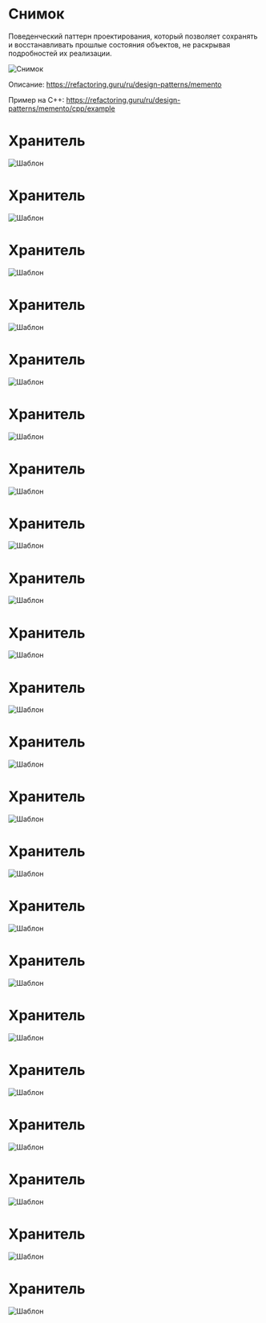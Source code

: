 # Снимок

Поведенческий паттерн проектирования, который позволяет сохранять и восстанавливать прошлые состояния объектов, не раскрывая подробностей их реализации.

![Снимок](https://github.com/erv1988/Cpp_Tasks_all/blob/master/docs/07_patterns/images/01_memento.png?raw=true)

Описание: https://refactoring.guru/ru/design-patterns/memento

Пример на С++: https://refactoring.guru/ru/design-patterns/memento/cpp/example


# Хранитель

![Шаблон](https://github.com/erv1988/Cpp_Tasks_all/blob/master/docs/07_patterns/images/02_chain.png?raw=true)

# Хранитель

![Шаблон](https://github.com/erv1988/Cpp_Tasks_all/blob/master/docs/07_patterns/images/03_observer.png?raw=true)

# Хранитель

![Шаблон](https://github.com/erv1988/Cpp_Tasks_all/blob/master/docs/07_patterns/images/04_command.png?raw=true)

# Хранитель

![Шаблон](https://github.com/erv1988/Cpp_Tasks_all/blob/master/docs/07_patterns/images/05_state.png?raw=true)

# Хранитель

![Шаблон](https://github.com/erv1988/Cpp_Tasks_all/blob/master/docs/07_patterns/images/06_interpreter.png?raw=true)

# Хранитель

![Шаблон](https://github.com/erv1988/Cpp_Tasks_all/blob/master/docs/07_patterns/images/07_strategy.png?raw=true)

# Хранитель

![Шаблон](https://github.com/erv1988/Cpp_Tasks_all/blob/master/docs/07_patterns/images/08_iterator.png?raw=true)

# Хранитель

![Шаблон](https://github.com/erv1988/Cpp_Tasks_all/blob/master/docs/07_patterns/images/09_templatemethod.png?raw=true)

# Хранитель

![Шаблон](https://github.com/erv1988/Cpp_Tasks_all/blob/master/docs/07_patterns/images/10_visitor.png?raw=true)

# Хранитель

![Шаблон](https://github.com/erv1988/Cpp_Tasks_all/blob/master/docs/07_patterns/images/11_mediator.png?raw=true)

# Хранитель

![Шаблон](https://github.com/erv1988/Cpp_Tasks_all/blob/master/docs/07_patterns/images/12_adapter.png?raw=true)

# Хранитель

![Шаблон](https://github.com/erv1988/Cpp_Tasks_all/blob/master/docs/07_patterns/images/13_proxy.png?raw=true)

# Хранитель

![Шаблон](https://github.com/erv1988/Cpp_Tasks_all/blob/master/docs/07_patterns/images/14_abstractfactory.png?raw=true)

# Хранитель

![Шаблон](https://github.com/erv1988/Cpp_Tasks_all/blob/master/docs/07_patterns/images/15_bridge.png?raw=true)

# Хранитель

![Шаблон](https://github.com/erv1988/Cpp_Tasks_all/blob/master/docs/07_patterns/images/16_composite.png?raw=true)

# Хранитель

![Шаблон](https://github.com/erv1988/Cpp_Tasks_all/blob/master/docs/07_patterns/images/17_builder.png?raw=true)

# Хранитель

![Шаблон](https://github.com/erv1988/Cpp_Tasks_all/blob/master/docs/07_patterns/images/18_decorator.png?raw=true)

# Хранитель

![Шаблон](https://github.com/erv1988/Cpp_Tasks_all/blob/master/docs/07_patterns/images/19_factorymethod.png?raw=true)

# Хранитель

![Шаблон](https://github.com/erv1988/Cpp_Tasks_all/blob/master/docs/07_patterns/images/20_prototype.png?raw=true)

# Хранитель

![Шаблон](https://github.com/erv1988/Cpp_Tasks_all/blob/master/docs/07_patterns/images/21_facade.png?raw=true)

# Хранитель

![Шаблон](https://github.com/erv1988/Cpp_Tasks_all/blob/master/docs/07_patterns/images/22_flyweight.png?raw=true)

# Хранитель

![Шаблон](https://github.com/erv1988/Cpp_Tasks_all/blob/master/docs/07_patterns/images/23_singleton.png?raw=true)